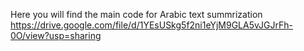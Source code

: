 Here you will find the main code for Arabic text summrization 
https://drive.google.com/file/d/1YEsUSkg5f2ni1eYjM9GLA5vJGJrFh-0O/view?usp=sharing
